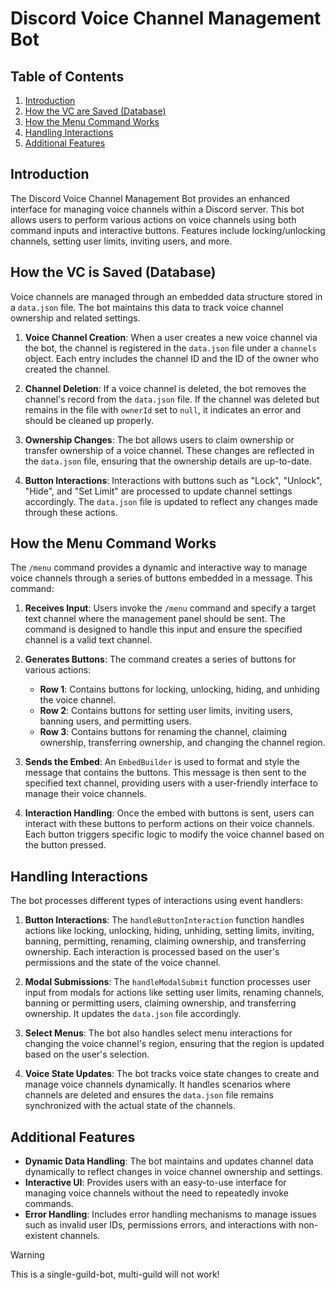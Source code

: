 # Discord Voice Channel Management Bot

## Table of Contents

1. [Introduction](#introduction)
2. [How the VC are Saved (Database)](#how-the-vc-is-saved)
3. [How the Menu Command Works](#how-the-menu-command-works)
4. [Handling Interactions](#handling-interactions)
5. [Additional Features](#additional-features)

## Introduction

The Discord Voice Channel Management Bot provides an enhanced interface for managing voice channels within a Discord server. This bot allows users to perform various actions on voice channels using both command inputs and interactive buttons. Features include locking/unlocking channels, setting user limits, inviting users, and more.

## How the VC is Saved (Database)

Voice channels are managed through an embedded data structure stored in a `data.json` file. The bot maintains this data to track voice channel ownership and related settings. 

1. **Voice Channel Creation**: When a user creates a new voice channel via the bot, the channel is registered in the `data.json` file under a `channels` object. Each entry includes the channel ID and the ID of the owner who created the channel.

2. **Channel Deletion**: If a voice channel is deleted, the bot removes the channel's record from the `data.json` file. If the channel was deleted but remains in the file with `ownerId` set to `null`, it indicates an error and should be cleaned up properly.

3. **Ownership Changes**: The bot allows users to claim ownership or transfer ownership of a voice channel. These changes are reflected in the `data.json` file, ensuring that the ownership details are up-to-date.

4. **Button Interactions**: Interactions with buttons such as "Lock", "Unlock", "Hide", and "Set Limit" are processed to update channel settings accordingly. The `data.json` file is updated to reflect any changes made through these actions.

## How the Menu Command Works

The `/menu` command provides a dynamic and interactive way to manage voice channels through a series of buttons embedded in a message. This command:

1. **Receives Input**: Users invoke the `/menu` command and specify a target text channel where the management panel should be sent. The command is designed to handle this input and ensure the specified channel is a valid text channel.

2. **Generates Buttons**: The command creates a series of buttons for various actions:
   - **Row 1**: Contains buttons for locking, unlocking, hiding, and unhiding the voice channel.
   - **Row 2**: Contains buttons for setting user limits, inviting users, banning users, and permitting users.
   - **Row 3**: Contains buttons for renaming the channel, claiming ownership, transferring ownership, and changing the channel region.

3. **Sends the Embed**: An `EmbedBuilder` is used to format and style the message that contains the buttons. This message is then sent to the specified text channel, providing users with a user-friendly interface to manage their voice channels.

4. **Interaction Handling**: Once the embed with buttons is sent, users can interact with these buttons to perform actions on their voice channels. Each button triggers specific logic to modify the voice channel based on the button pressed.

## Handling Interactions

The bot processes different types of interactions using event handlers:

1. **Button Interactions**: The `handleButtonInteraction` function handles actions like locking, unlocking, hiding, unhiding, setting limits, inviting, banning, permitting, renaming, claiming ownership, and transferring ownership. Each interaction is processed based on the user's permissions and the state of the voice channel.

2. **Modal Submissions**: The `handleModalSubmit` function processes user input from modals for actions like setting user limits, renaming channels, banning or permitting users, claiming ownership, and transferring ownership. It updates the `data.json` file accordingly.

3. **Select Menus**: The bot also handles select menu interactions for changing the voice channel's region, ensuring that the region is updated based on the user's selection.

4. **Voice State Updates**: The bot tracks voice state changes to create and manage voice channels dynamically. It handles scenarios where channels are deleted and ensures the `data.json` file remains synchronized with the actual state of the channels.

## Additional Features

- **Dynamic Data Handling**: The bot maintains and updates channel data dynamically to reflect changes in voice channel ownership and settings.
- **Interactive UI**: Provides users with an easy-to-use interface for managing voice channels without the need to repeatedly invoke commands.
- **Error Handling**: Includes error handling mechanisms to manage issues such as invalid user IDs, permissions errors, and interactions with non-existent channels.

> [!WARNING]
> This is a single-guild-bot, multi-guild will not work!